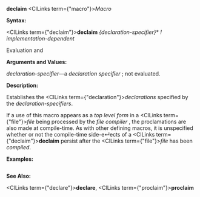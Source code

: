**declaim** <ClLinks  term={"macro"}><i>Macro</i></ClLinks> 



**Syntax:** 



<ClLinks  term={"declaim"}><b>declaim</b></ClLinks> *\{declaration-specifier\}*\* *! implementation-dependent* 



Evaluation and 



 



 



**Arguments and Values:** 



*declaration-specifier*—a *declaration specifier* ; not evaluated. 



**Description:** 



Establishes the <ClLinks  term={"declaration"}><i>declarations</i></ClLinks> specified by the *declaration-specifiers*. 



If a use of this macro appears as a *top level form* in a <ClLinks  term={"file"}><i>file</i></ClLinks> being processed by the *file compiler* , the proclamations are also made at compile-time. As with other defining macros, it is unspecified whether or not the compile-time side-e↵ects of a <ClLinks  term={"declaim"}><b>declaim</b></ClLinks> persist after the <ClLinks  term={"file"}><i>file</i></ClLinks> has been *compiled*. 



**Examples:**
```lisp

```
**See Also:** 



<ClLinks  term={"declare"}><b>declare</b></ClLinks>, <ClLinks  term={"proclaim"}><b>proclaim</b></ClLinks> 



